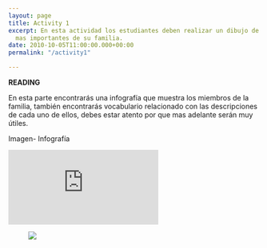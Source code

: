 ```yaml
---
layout: page
title: Activity 1
excerpt: En esta actividad los estudiantes deben realizar un dibujo de los miembros
  mas importantes de su familia.
date: 2010-10-05T11:00:00.000+00:00
permalink: "/activity1"

---
```

**READING**

En esta parte encontrarás una infografía que muestra los miembros de la familia, también encontrarás vocabulario relacionado con las descripciones de cada uno de ellos, debes estar atento por que mas adelante serán muy útiles.

Imagen- Infografía 

<div class="video"><iframe class="video-frame" src="https://www.youtube.com/embed/-u77XdL8_B4" title="YouTube video player" frameborder="0" allow="accelerometer; autoplay; clipboard-write; encrypted-media; gyroscope; picture-in-picture" allowfullscreen></iframe></div>

<figure class="full-width-image">
<img src="https://images.unsplash.com/photo-1484665754804-74b091211472?ixid=MnwxMjA3fDB8MHxwaG90by1wYWdlfHx8fGVufDB8fHx8&ixlib=rb-1.2.1&auto=format&fit=crop&w=1170&q=80">
</figure>